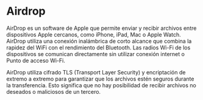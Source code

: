 # Airdrop

AirDrop es un software de Apple que permite enviar y recibir archivos entre dispositivos Apple cercanos, como iPhone, iPad, Mac o Apple Watch. AirDrop utiliza una conexión inalámbrica de corto alcance que combina la rapidez del WiFi con el rendimiento del Bluetooth. Las radios Wi-Fi de los dispositivos se comunican directamente sin utilizar conexión internet o Punto de acceso Wi-Fi. 

AirDrop utiliza cifrado TLS (Transport Layer Security) y encriptación de extremo a extremo para garantizar que los archivos estén seguros durante la transferencia. Esto significa que no hay posibilidad de recibir archivos no deseados o maliciosos de un tercero.